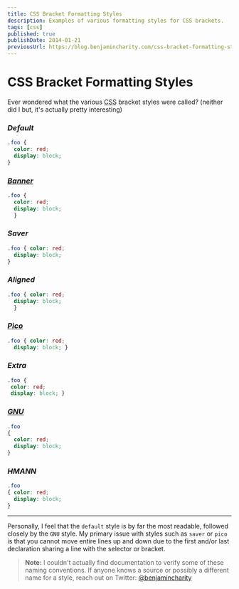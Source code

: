 ```yaml
---
title: CSS Bracket Formatting Styles
description: Examples of various formatting styles for CSS brackets.
tags: [css]
published: true
publishDate: 2014-01-21
previousUrl: https://blog.benjamincharity.com/css-bracket-formatting-styles/
---
```


# CSS Bracket Formatting Styles

Ever wondered what the various <abbr title="Cascading Style Sheets">CSS</abbr> bracket styles were called? (neither 
did I but, it's actually pretty interesting)

### _Default_
```css
.foo {
  color: red;
  display: block;
}
```

### _[Banner][banner]_
```css
.foo {
  color: red;
  display: block;
  }
```

### _Saver_
```css
.foo { color: red;
  display: block;
}
```

### _Aligned_
```css
.foo { color: red;
  display: block;
  }
```

### _[Pico][pico]_
```css
.foo { color: red;
  display: block; }
```

### _Extra_
```css
.foo {
 color: red;
 display: block; }
```

### _[GNU][gnu]_
```css
.foo
{
  color: red;
  display: block;
}
```

### _HMANN_
```css
.foo
{ color: red;
  display: block;
}
```

---

Personally, I feel that the `default` style is by far the most readable, followed closely by the `GNU` style. My 
primary issue with styles such as `saver` or `pico` is that you cannot move entire lines up and down due to the
first and/or last declaration sharing a line with the selector or bracket.

> **Note:** I couldn't actually find documentation to verify some of these naming conventions. If anyone knows a 
> source or possibly a different name for a style, reach out on Twitter: [@benjamincharity][twitter-link]

[pico]: http://en.wikipedia.org/wiki/Indent_style#Pico_style
[gnu]: http://en.wikipedia.org/wiki/Indent_style#GNU_style
[banner]: http://en.wikipedia.org/wiki/Indent_style#Banner_style
[twitter-link]: http://twitter.com/benjamincharity
